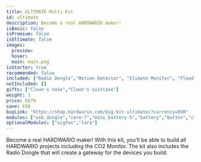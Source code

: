 ```yaml
---
title: ULTIMATE Multi Kit
id: ultimate
description: Become a real HARDWARIO maker!
isBasic: false
isPremium: false
isUltimate: false
images:
  preview:
  hover:
  main: main.png
isStarter: true
recommended: false
included: ["Radio Dongle","Motion Detector", "Climate Monitor", "Flood Detector", "LCD Thermostat", "Controller", "Push Button", "CO2 Module"]
notIncluded: []
gifts: ["Clown's nose","Clown's suitcase"]
weight: 1
price: €679
save: €60
buyLink: "https://shop.hardwario.com/big-kit-ultimate/?currency=EUR"
modules: ["usb_dongle","core-7","mini_battery-5","battery","button","climate","pir","sensor","flood","lcd","encoder","co2","tag","nfc","humidity","barometer","lux","temperature","power","breadboard","probe","relay","base","wire","cover","cover_mini","led","enclosures-101-4","enclosures-201","enclosures-301","enclosures-501","suitcase"]
optionalModules: ["sigfox","lora"]
---
```


Become a real HARDWARIO maker! With this kit, you’ll be able to build all HARDWARIO projects including the CO2 Monitor. The kit also includes the Radio Dongle that will create a gateway for the devices you build.
